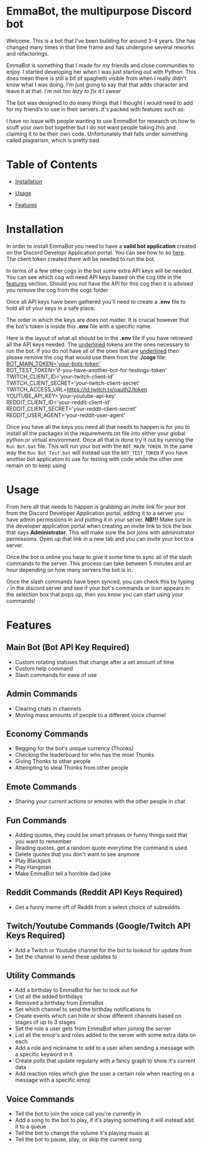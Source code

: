 # EmmaBot, the multipurpose Discord bot
Welcome. This is a bot that I've been building for around 3-4 years. She has changed many times in that time
frame and has undergone several reworks and refactorings.

EmmaBot is something that I made for my friends and close communities to enjoy. I started developing her when I was just starting out with Python. This does mean there is still a bit of spaghetti visible from when I really didn't know what I was doing. I'm just going to say that that adds character and leave it at that. *I'm not too lazy to fix it I swear*

The bot was designed to do many things that I thought I would need to add for my friend's to use in their servers. It's packed with features such as:


I have no issue with people wanting to use EmmaBot for research on how to scuff your own bot together but I do not want people taking this and claiming it to be their own code. Unfortunately that falls under something called plagiarism, which is pretty bad.

# Table of Contents

* [Installation](https://github.com/BotEthan/EmmaBot/#installation)

* [Usage](https://github.com/BotEthan/EmmaBot/#usage)

* [Features](https://github.com/BotEthan/EmmaBot/#features)

# Installation
In order to install EmmaBot you need to have a **valid bot application** created on the Discord Developr Application portal. You can see how to so [here](https://discordpy.readthedocs.io/en/stable/discord.html). The client token created there will be needed to run the bot.

In terms of a few other cogs in the bot some extra API keys will be needed. You can see which cog will need API keys based on the cog title in the [features](https://github.com/BotEthan/EmmaBot/#features) section. Should you not have the API for this cog then it is advised you remove the cog from the cogs folder

Once all API keys have been gathered you'll need to create a **.env** file to hold all of your keys in a safe place.

The order in which the keys are does not matter. It is crucial however that the bot's token is inside this **.env** file with a specific name.

Here is the layout of what all should be in the **.env** file if you have retrieved all the API keys needed. The <u>underlined</u> tokens are the ones necessary to run the bot. If you do not have all of the ones that are <u>underlined</u> then please remove the cog that would use them from the **./cogs** file:
<u>BOT_MAIN_TOKEN='your-bots-token'</u>  
BOT_TEST_TOKEN='if-you-have-another-bot-for-testings-token'  
TWITCH_CLIENT_ID='your-twitch-client-id'  
TWITCH_CLIENT_SECRET='your-twitch-client-secret'  
TWITCH_ACCESS_URL=https://id.twitch.tv/oauth2/token  
YOUTUBE_API_KEY='your-youtube-api-key'  
REDDIT_CLIENT_ID='your-reddit-client-id'  
REDDIT_CLIENT_SECRET='your-reddit-client-secret'  
REDDIT_USER_AGENT='your-reddit-user-agent'  

Once you have all the keys you need all that needs to happen is for you to install all the packages in the requirements.txt file into either your global python or virtual environment. Once all that is done try it out by running the `Run Bot.bat` file. This will run your bot with the `BOT_MAIN_TOKEN`. In the same way the `Run Bot Test.bat` will instead use the `BOT_TEST_TOKEN` if you have another bot application to use for testing with code while the other one remain on to keep using

# Usage
From here all that needs to happen is grabbing an invite link for your bot from the Discord Developer Application portal, adding it to a server you have admin permissions in and putting it in your server. **NB!!!** Make sure in the developer application portal when creating an invite link to tick the box that says **Administrator**. This will make sure the bot joins with administrator permissions. Open up that link in a new tab and you can invite your bot to a server.

Once the bot is online you have to give it some time to sync all of the slash commands to the server. This process can take between 5 minutes and an hour depending on how many servers the bot is in.

Once the slash commands have been synced, you can check this by typing `/` in the discord server and see if your bot's commands or icon appears in the selection box that pops up, then you know you can start using your commands!

# Features
## Main Bot (Bot API Key Required)
* Custom rotating statuses that change after a set amount of time
* Custom help command
* Slash commands for ease of use
## Admin Commands
* Clearing chats in channels
* Moving mass amounts of people to a different voice channel
## Economy Commands
* Begging for the bot's unique currency (Thonks)
* Checking the leaderboard for who has the most Thonks
* Giving Thonks to other people
* Attempting to steal Thonks from other people
## Emote Commands
* Sharing your current actions or emotes with the other people in chat
## Fun Commands
* Adding quotes, they could be smart phrases or funny things said that you want to remember
* Reading quotes, get a random quote everytime the command is used
* Delete quotes that you don't want to see anymore
* Play Blackjack
* Play Hangman
* Make EmmaBot tell a horrible dad joke
## Reddit Commands (Reddit API Keys Required)
* Get a funny meme off of Reddit from a select choice of subreddits
## Twitch/Youtube Commands (Google/Twitch API Keys Required)
* Add a Twitch or Youtube channel for the bot to lookout for update from
* Set the channel to send these updates to
## Utility Commands
* Add a birthday to EmmaBot for her to look out for
* List all the added birthdays
* Removed a birthday from EmmaBot
* Set which channel to send the birthday notifications to
* Create events which can hide or show different channels based on stages of up to 3 stages
* Set the role a user gets from EmmaBot when joining the server
* List all the emoji's and roles added to the server with some extra data on each
* Add a role and nickname to add to a user when sending a message with a specific keyword in it
* Create polls that update regularly with a fancy graph to show it's current data
* Add reaction roles which give the user a certain role when reacting on a message with a specific emoji
## Voice Commands
* Tell the bot to join the voice call you're currently in
* Add a song to the bot to play, if it's playing something it will instead add it to a queue
* Tell the bot to change the volume it's playing music at
* Tell the bot to pause, play, or skip the current song